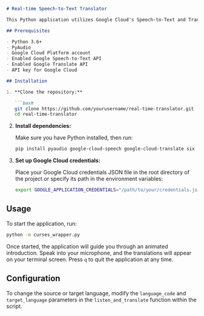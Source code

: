 ```markdown
# Real-time Speech-to-Text Translator

This Python application utilizes Google Cloud's Speech-to-Text and Translation APIs to create a real-time speech translation system. The program captures audio input from the microphone, performs speech recognition, and then translates the recognized text into a specified target language. It features a console-based UI that updates dynamically to show the translation process in real-time.

## Prerequisites

- Python 3.6+
- PyAudio
- Google Cloud Platform account
- Enabled Google Speech-to-Text API
- Enabled Google Translate API
- API key for Google Cloud

## Installation

1. **Clone the repository:**

   ```bash
   git clone https://github.com/yourusername/real-time-translator.git
   cd real-time-translator
   ```

2. **Install dependencies:**

   Make sure you have Python installed, then run:

   ```bash
   pip install pyaudio google-cloud-speech google-cloud-translate six
   ```

3. **Set up Google Cloud credentials:**

   Place your Google Cloud credentials JSON file in the root directory of the project or specify its path in the environment variables:

   ```bash
   export GOOGLE_APPLICATION_CREDENTIALS="/path/to/your/credentials.json"
   ```

## Usage

To start the application, run:

```bash
python -m curses_wrapper.py
```

Once started, the application will guide you through an animated introduction. Speak into your microphone, and the translations will appear on your terminal screen. Press `q` to quit the application at any time.

## Configuration

To change the source or target language, modify the `language_code` and `target_language` parameters in the `listen_and_translate` function within the script.


